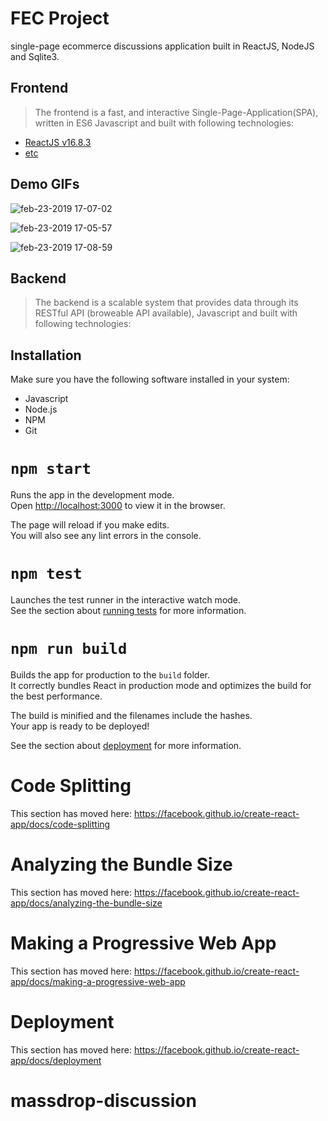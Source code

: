 # FEC Project


single-page ecommerce discussions application built in ReactJS, NodeJS and Sqlite3. 



## Frontend

> The frontend is a fast, and interactive Single-Page-Application(SPA), written in ES6 Javascript and built with following technologies:
- [ReactJS v16.8.3](http://reactjs.org "ReactJS v16.8.3")
- [etc](http://https://github.com/hrnyc20-agrabah/massdrop-discussion/blob/master/package.json "etc")


## Demo GIFs
![feb-23-2019 17-07-02](https://user-images.githubusercontent.com/43450544/53292219-7a1abd80-378d-11e9-8918-c6c92106f5fb.gif)


![feb-23-2019 17-05-57](https://user-images.githubusercontent.com/43450544/53292213-58213b00-378d-11e9-860d-f87e2fd4c85d.gif)


![feb-23-2019 17-08-59](https://user-images.githubusercontent.com/43450544/53292245-c239e000-378d-11e9-8692-2a570d935591.gif)


## Backend
> The backend is a scalable system that provides data through its RESTful API (broweable API available), Javascript and built with following technologies: 


## Installation
Make sure you have the following software installed in your system:
- Javascript
- Node.js
- NPM 
- Git







# `npm start`

Runs the app in the development mode.<br>
Open [http://localhost:3000](http://localhost:3000) to view it in the browser.

The page will reload if you make edits.<br>
You will also see any lint errors in the console.

# `npm test`

Launches the test runner in the interactive watch mode.<br>
See the section about [running tests](https://facebook.github.io/create-react-app/docs/running-tests) for more information.

# `npm run build`

Builds the app for production to the `build` folder.<br>
It correctly bundles React in production mode and optimizes the build for the best performance.

The build is minified and the filenames include the hashes.<br>
Your app is ready to be deployed!

See the section about [deployment](https://facebook.github.io/create-react-app/docs/deployment) for more information.


# Code Splitting

This section has moved here: https://facebook.github.io/create-react-app/docs/code-splitting

# Analyzing the Bundle Size

This section has moved here: https://facebook.github.io/create-react-app/docs/analyzing-the-bundle-size

# Making a Progressive Web App

This section has moved here: https://facebook.github.io/create-react-app/docs/making-a-progressive-web-app


# Deployment

This section has moved here: https://facebook.github.io/create-react-app/docs/deployment


# massdrop-discussion
